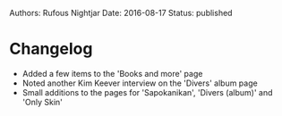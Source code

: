 Authors: Rufous Nightjar
Date: 2016-08-17
Status: published


# Changelog #

* Added a few items to the 'Books and more' page
* Noted another Kim Keever interview on the 'Divers' album page
* Small additions to the pages for 'Sapokanikan', 'Divers (album)' and 'Only Skin'


